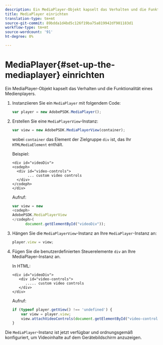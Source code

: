 ```yaml
---
description: Ein MediaPlayer-Objekt kapselt das Verhalten und die Funktionalität eines Medienplayers.
title: MediaPlayer einrichten
translation-type: tm+mt
source-git-commit: 89bdda1d4bd5c126f19ba75a819942df901183d1
workflow-type: tm+mt
source-wordcount: '91'
ht-degree: 0%

---
```



# MediaPlayer{#set-up-the-mediaplayer} einrichten

Ein MediaPlayer-Objekt kapselt das Verhalten und die Funktionalität eines Medienplayers.

1. Instanziieren Sie ein `MediaPlayer` mit folgendem Code:

   ```js
   var player = new AdobePSDK.MediaPlayer();
   ```

1. Erstellen Sie eine `MediaPlayerView`-Instanz:

   ```js
   var view = new AdobePSDK.MediaPlayerView(container);
   ```

   wobei `container` das Element der Zielgruppe `div` ist, das Ihr `HTMLMediaElement` enthält.

   Beispiel:

   ```
   <div id="videoDiv"> 
   <codeph>
     <div id="video-controls"> 
          ... custom video controls 
     </div> 
   </codeph> 
   </div>
   ```

   Aufruf:

   ```js
   var view = new  
   <codeph>
   AdobePSDK.MediaPlayerView 
   </codeph>( 
         document.getElementById("videoDiv"));  
   ```

1. Hängen Sie die `MediaPlayerView`-Instanz an Ihre `MediaPlayer`-Instanz an:

   ```js
   player.view = view;
   ```

1. Fügen Sie die benutzerdefinierten Steuerelemente `div` an Ihre MediaPlayer-Instanz an.

   In HTML:

   ```
   <div id="videoDiv"> 
      <div id="video-controls"> 
         ..... custom video controls 
      </div> 
   </div>
   ```

   Aufruf:

   ```js
   if (typeof player.getView() !== 'undefined') { 
       var view = player.view; 
       view.attachVideoControls(document.getElementById("video-controls")); 
   }
   ```

Die `MediaPlayer`-Instanz ist jetzt verfügbar und ordnungsgemäß konfiguriert, um Videoinhalte auf dem Gerätebildschirm anzuzeigen.
